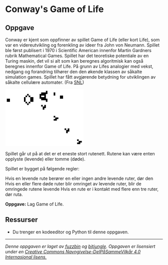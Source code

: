# Conway's Game of Life

## Oppgave

Conway er kjent som oppfinner av spillet Game of Life (eller kort Life), som var en videreutvikling og forenkling av ideer fra John von Neumann. Spillet ble først publisert i 1970 i Scientific American innenfor Martin Gardners rubrik Mathematical Games. Spillet har det teoretiske potentiale av en Turing maskin, det vil si alt som kan beregnes algoritmisk kan også beregnes innenfor Game of Life. På grunn av Lifes analogier med vekst, nedgang og forandring tilhører den den økende klassen av såkalte simulation games. Spillet har fått avgjørende betydning for utviklingen av såkalte cellulære automater. (Fra [SNL](https://snl.no/John_Horton_Conway))

![Game of life](./img/Gospers_glider_gun.gif)

Spillet går ut på at det er et eneste stort rutenett. Rutene kan være enten opplyste (levende) eller tomme (døde).

Spillet er bygget på følgende regler:

Hvis en levende rute berører en eller ingen andre levende ruter, dør den
Hvis en eller flere døde ruter blir omringet av levende ruter, blir de omringede rutene levende
Hvis en rute er i kontakt med flere enn tre ruter, dør ruta.

**Oppgave:** Lag Game of Life.

## Ressurser

* Du trenger en kodeeditor og Python til denne oppgaven.


---

_Denne oppgaven er laget av [fuzzbin](https://github.com/fuzzbin) og [bitjungle](https://github.com/bitjungle). Oppgaven er lisensiert under en [Creative Commons Navngivelse-DelPåSammeVilkår 4.0 Internasjonal lisens.](http://creativecommons.org/licenses/by-sa/4.0/)_
